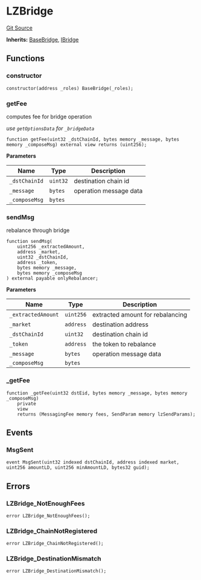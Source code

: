 # LZBridge
[Git Source](https://github.com/malda-protocol/malda-lending/blob/157d7bccdcadcb7388d89b00ec47106a82e67e78/src\rebalancer\bridges\LZBridge.sol)

**Inherits:**
[BaseBridge](/src\rebalancer\bridges\BaseBridge.sol\abstract.BaseBridge.md), [IBridge](/src\interfaces\IBridge.sol\interface.IBridge.md)


## Functions
### constructor


```solidity
constructor(address _roles) BaseBridge(_roles);
```

### getFee

computes fee for bridge operation

*use `getOptionsData` for `_bridgeData`*


```solidity
function getFee(uint32 _dstChainId, bytes memory _message, bytes memory _composeMsg) external view returns (uint256);
```
**Parameters**

|Name|Type|Description|
|----|----|-----------|
|`_dstChainId`|`uint32`|destination chain id|
|`_message`|`bytes`|operation message data|
|`_composeMsg`|`bytes`||


### sendMsg

rebalance through bridge


```solidity
function sendMsg(
    uint256 _extractedAmount,
    address _market,
    uint32 _dstChainId,
    address _token,
    bytes memory _message,
    bytes memory _composeMsg
) external payable onlyRebalancer;
```
**Parameters**

|Name|Type|Description|
|----|----|-----------|
|`_extractedAmount`|`uint256`|extracted amount for rebalancing|
|`_market`|`address`|destination address|
|`_dstChainId`|`uint32`|destination chain id|
|`_token`|`address`|the token to rebalance|
|`_message`|`bytes`|operation message data|
|`_composeMsg`|`bytes`||


### _getFee


```solidity
function _getFee(uint32 dstEid, bytes memory _message, bytes memory _composeMsg)
    private
    view
    returns (MessagingFee memory fees, SendParam memory lzSendParams);
```

## Events
### MsgSent

```solidity
event MsgSent(uint32 indexed dstChainId, address indexed market, uint256 amountLD, uint256 minAmountLD, bytes32 guid);
```

## Errors
### LZBridge_NotEnoughFees

```solidity
error LZBridge_NotEnoughFees();
```

### LZBridge_ChainNotRegistered

```solidity
error LZBridge_ChainNotRegistered();
```

### LZBridge_DestinationMismatch

```solidity
error LZBridge_DestinationMismatch();
```

